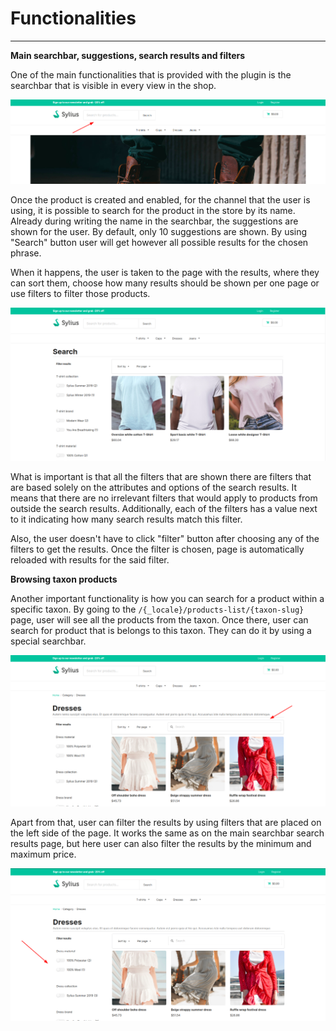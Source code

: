 # Functionalities

---
**Main searchbar, suggestions, search results and filters**

One of the main functionalities that is provided with the plugin is the searchbar that is visible in every view in the shop. 

<div align="center">
    <img src="./searchbar.png"/>
</div>

Once the product is created and enabled, for the channel that the user is using, it is possible to search for the product in the store by its name. Already during writing the name in the searchbar, the suggestions are shown for the user. By default, only 10 suggestions are shown.
By using "Search" button user will get however all possible results for the chosen phrase. 

When it happens, the user is taken to the page with the results, where they can sort them, choose how many results should be shown per one page or use filters to filter those products.

<div align="center">
    <img src="./search_results.png"/>
</div>

What is important is that all the filters that are shown there are filters that are based solely on the attributes and options of the search results. It means that there are no irrelevant filters that would apply to products from outside the search results. Additionally, each of the filters has a value next to it indicating how many search results match this filter.

Also, the user doesn't have to click "filter" button after choosing any of the filters to get the results. Once the filter is chosen, page is automatically reloaded with results for the said filter.

**Browsing taxon products**

Another important functionality is how you can search for a product within a specific taxon. By going to the `/{_locale}/products-list/{taxon-slug}` page, user will see all the products from the taxon. Once there, user can search for product that is belongs to this taxon. They can do it by using a special searchbar.

<div align="center">
    <img src="./taxon_searchbar.png"/>
</div>

Apart from that, user can filter the results by using filters that are placed on the left side of the page. It works the same as on the  main searchbar search results page, but here user can also filter the results by the minimum and maximum price.

<div align="center">
    <img src="./taxon_filters.png"/>
</div>

